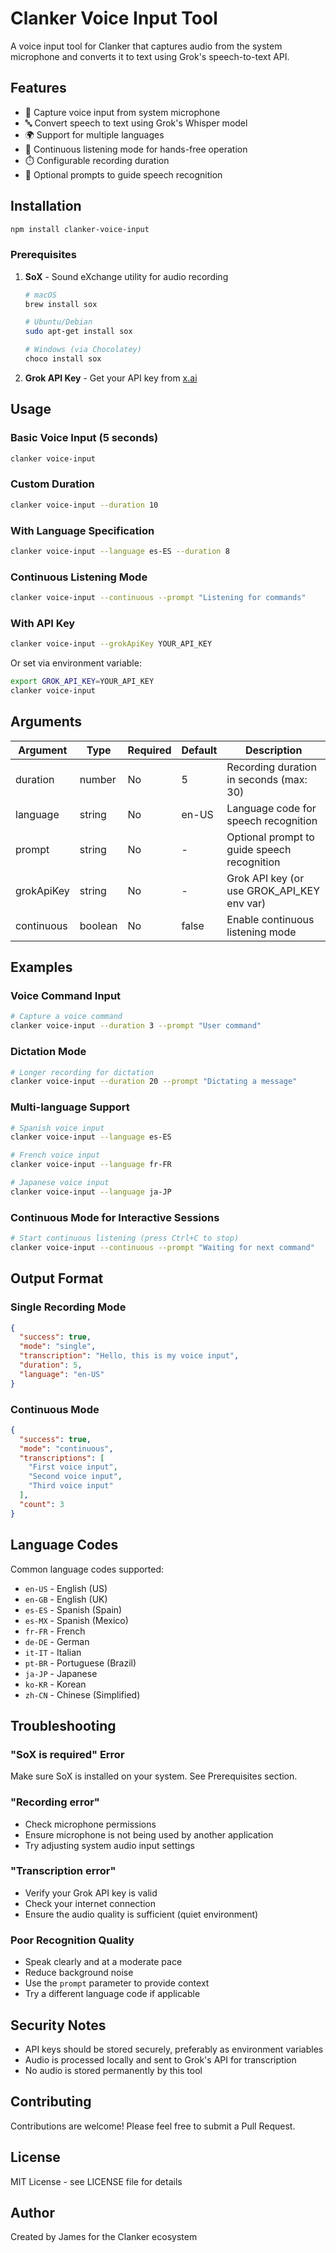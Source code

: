 # Clanker Voice Input Tool

A voice input tool for Clanker that captures audio from the system microphone and converts it to text using Grok's speech-to-text API.

## Features

- 🎤 Capture voice input from system microphone
- 🔤 Convert speech to text using Grok's Whisper model
- 🌍 Support for multiple languages
- 🔁 Continuous listening mode for hands-free operation
- ⏱️ Configurable recording duration
- 🎯 Optional prompts to guide speech recognition

## Installation

```bash
npm install clanker-voice-input
```

### Prerequisites

1. **SoX** - Sound eXchange utility for audio recording
   ```bash
   # macOS
   brew install sox

   # Ubuntu/Debian
   sudo apt-get install sox

   # Windows (via Chocolatey)
   choco install sox
   ```

2. **Grok API Key** - Get your API key from [x.ai](https://x.ai)

## Usage

### Basic Voice Input (5 seconds)

```bash
clanker voice-input
```

### Custom Duration

```bash
clanker voice-input --duration 10
```

### With Language Specification

```bash
clanker voice-input --language es-ES --duration 8
```

### Continuous Listening Mode

```bash
clanker voice-input --continuous --prompt "Listening for commands"
```

### With API Key

```bash
clanker voice-input --grokApiKey YOUR_API_KEY
```

Or set via environment variable:

```bash
export GROK_API_KEY=YOUR_API_KEY
clanker voice-input
```

## Arguments

| Argument | Type | Required | Default | Description |
|----------|------|----------|---------|-------------|
| duration | number | No | 5 | Recording duration in seconds (max: 30) |
| language | string | No | en-US | Language code for speech recognition |
| prompt | string | No | - | Optional prompt to guide speech recognition |
| grokApiKey | string | No | - | Grok API key (or use GROK_API_KEY env var) |
| continuous | boolean | No | false | Enable continuous listening mode |

## Examples

### Voice Command Input
```bash
# Capture a voice command
clanker voice-input --duration 3 --prompt "User command"
```

### Dictation Mode
```bash
# Longer recording for dictation
clanker voice-input --duration 20 --prompt "Dictating a message"
```

### Multi-language Support
```bash
# Spanish voice input
clanker voice-input --language es-ES

# French voice input
clanker voice-input --language fr-FR

# Japanese voice input
clanker voice-input --language ja-JP
```

### Continuous Mode for Interactive Sessions
```bash
# Start continuous listening (press Ctrl+C to stop)
clanker voice-input --continuous --prompt "Waiting for next command"
```

## Output Format

### Single Recording Mode
```json
{
  "success": true,
  "mode": "single",
  "transcription": "Hello, this is my voice input",
  "duration": 5,
  "language": "en-US"
}
```

### Continuous Mode
```json
{
  "success": true,
  "mode": "continuous",
  "transcriptions": [
    "First voice input",
    "Second voice input",
    "Third voice input"
  ],
  "count": 3
}
```

## Language Codes

Common language codes supported:
- `en-US` - English (US)
- `en-GB` - English (UK)
- `es-ES` - Spanish (Spain)
- `es-MX` - Spanish (Mexico)
- `fr-FR` - French
- `de-DE` - German
- `it-IT` - Italian
- `pt-BR` - Portuguese (Brazil)
- `ja-JP` - Japanese
- `ko-KR` - Korean
- `zh-CN` - Chinese (Simplified)

## Troubleshooting

### "SoX is required" Error
Make sure SoX is installed on your system. See Prerequisites section.

### "Recording error" 
- Check microphone permissions
- Ensure microphone is not being used by another application
- Try adjusting system audio input settings

### "Transcription error"
- Verify your Grok API key is valid
- Check your internet connection
- Ensure the audio quality is sufficient (quiet environment)

### Poor Recognition Quality
- Speak clearly and at a moderate pace
- Reduce background noise
- Use the `prompt` parameter to provide context
- Try a different language code if applicable

## Security Notes

- API keys should be stored securely, preferably as environment variables
- Audio is processed locally and sent to Grok's API for transcription
- No audio is stored permanently by this tool

## Contributing

Contributions are welcome! Please feel free to submit a Pull Request.

## License

MIT License - see LICENSE file for details

## Author

Created by James for the Clanker ecosystem